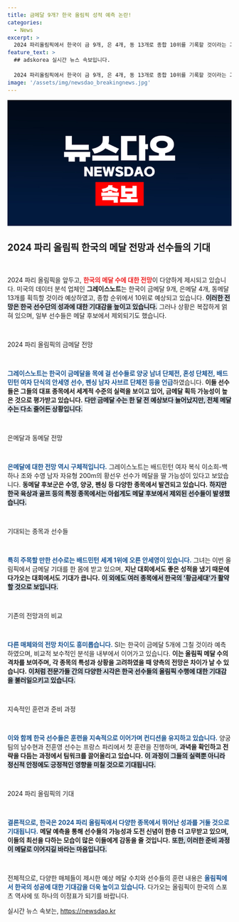 ```yaml
---
title: 금메달 9개? 한국 올림픽 성적 예측 논란!
categories:
  - News
excerpt: >
  2024 파리올림픽에서 한국이 금 9개, 은 4개, 동 13개로 종합 10위를 기록할 것이라는 그레이스노트의 예측이 나왔다. 미국 SI는 금메달 5개로 반대 전망을 제시한 가운데, 선수들의 메달 획득 여부에 관심이 집중되고 있다.
feature_text: >
  ## adskorea 실시간 뉴스 속보입니다.

  2024 파리올림픽에서 한국이 금 9개, 은 4개, 동 13개로 종합 10위를 기록할 것이라는 그레이스노트의 예측이 나왔다. 미국 SI는 금메달 5개로 반대 전망을 제시한 가운데, 선수들의 메달 획득 여부에 관심이 집중되고 있다.
image: '/assets/img/newsdao_breakingnews.jpg'
---
```


<p><img src="/assets/img/newsdao_breakingnews.jpg" alt="adskorea 속보" /></p>

<h2 data-ke-size="size26">2024 파리 올림픽 한국의 메달 전망과 선수들의 기대</h2>

<p data-ke-size="size16">&nbsp;</p>

<p>2024 파리 올림픽을 앞두고, <b><span style="color: #ee2323;">한국의 메달 수에 대한 전망</span></b>이 다양하게 제시되고 있습니다. 미국의 데이터 분석 업체인 <b>그레이스노트</b>는 한국이 금메달 9개, 은메달 4개, 동메달 13개를 획득할 것이라 예상하였고, 종합 순위에서 10위로 예상되고 있습니다. <b><span style="background-color: #21538527;">이러한 전망은 한국 선수단의 성과에 대한 기대감을 높이고 있습니다.</span></b> 그러나 상황은 복잡하게 얽혀 있으며, 일부 선수들은 메달 후보에서 제외되기도 했습니다. </p>

<p data-ke-size="size16">&nbsp;</p>

<p>2024 파리 올림픽의 금메달 전망</p>

<p data-ke-size="size16">&nbsp;</p>

<p><b><span style="color: #1a5490;">그레이스노트는 한국이 금메달을 목에 걸 선수들로 양궁 남녀 단체전, 혼성 단체전, 배드민턴 여자 단식의 안세영 선수, 펜싱 남자 사브르 단체전 등을 언급</span></b>하였습니다. <b>이들 선수들은 그들의 대표 종목에서 세계적 수준의 실력을 보이고 있어, 금메달 획득 가능성이 높은 것으로 평가받고 있습니다.</b> <b><span style="background-color: #21538527;">다만 금메달 수는 한 달 전 예상보다 늘어났지만, 전체 메달 수는 다소 줄어든 상황입니다.</span></b></p>

<p data-ke-size="size16">&nbsp;</p>

<p>은메달과 동메달 전망</p>

<p data-ke-size="size16">&nbsp;</p>

<p><b><span style="color: #1a5490;">은메달에 대한 전망 역시 구체적입니다.</span></b> 그레이스노트는 배드민턴 여자 복식 이소희-백하나 조와 수영 남자 자유형 200m의 황선우 선수가 메달을 딸 가능성이 있다고 보았습니다. <b>동메달 후보군은 수영, 양궁, 펜싱 등 다양한 종목에서 발견되고 있습니다.</b> <b><span style="background-color: #21538527;">하지만 한국 육상과 골프 등의 특정 종목에서는 아쉽게도 메달 후보에서 제외된 선수들이 발생했습니다.</span></b></p>

<p data-ke-size="size16">&nbsp;</p>

<p>기대되는 종목과 선수들</p>

<p data-ke-size="size16">&nbsp;</p>

<p><b><span style="color: #1a5490;">특히 주목할 만한 선수로는 배드민턴 세계 1위에 오른 안세영이 있습니다.</span></b> 그녀는 이번 올림픽에서 금메달 기대를 한 몸에 받고 있으며, <b>지난 대회에서도 좋은 성적을 냈기 때문에 다가오는 대회에서도 기대가 큽니다.</b> <b><span style="background-color: #21538527;">이 외에도 여러 종목에서 한국의 '황금세대'가 활약할 것으로 보입니다.</span></b> </p>

<p data-ke-size="size16">&nbsp;</p>

<p>기존의 전망과의 비교</p>

<p data-ke-size="size16">&nbsp;</p>

<p><b><span style="color: #1a5490;">다른 매체와의 전망 차이도 흥미롭습니다.</span></b> SI는 한국이 금메달 5개에 그칠 것이라 예측하였으며, 비교적 보수적인 분석을 내부에서 이어가고 있습니다. <b>이는 올림픽 메달 수의 격차를 보여주며, 각 종목의 특성과 상황을 고려하였을 때 양측의 전망은 차이가 날 수 있습니다.</b> <b><span style="background-color: #21538527;">이처럼 전문가들 간의 다양한 시각은 한국 선수들의 올림픽 수행에 대한 기대감을 불러일으키고 있습니다.</span></b></p>

<p data-ke-size="size16">&nbsp;</p>

<p>지속적인 훈련과 준비 과정</p>

<p data-ke-size="size16">&nbsp;</p>

<p><b><span style="color: #1a5490;">이와 함께 한국 선수들은 훈련을 지속적으로 이어가며 컨디션을 유지하고 있습니다.</span></b> 양궁팀의 남수현과 전훈영 선수는 프랑스 파리에서 첫 훈련을 진행하며, <b>과녁을 확인하고 전략을 다듬는 과정에서 팀워크를 끌어올리고 있습니다.</b> <b><span style="background-color: #21538527;">이 과정이 그들의 실력뿐 아니라 정신적 안정에도 긍정적인 영향을 미칠 것으로 기대됩니다.</span></b></p>

<p data-ke-size="size16">&nbsp;</p>

<p>2024 파리 올림픽의 기대</p>

<p data-ke-size="size16">&nbsp;</p>

<p><b><span style="color: #1a5490;">결론적으로, 한국은 2024 파리 올림픽에서 다양한 종목에서 뛰어난 성과를 거둘 것으로 기대됩니다.</span></b> <b>메달 예측을 통해 선수들의 가능성과 도전 신념이 한층 더 고무받고 있으며, 이들의 최선을 다하는 모습이 많은 이들에게 감동을 줄 것입니다.</b> <b><span style="background-color: #21538527;">또한, 이러한 준비 과정이 메달로 이어지길 바라는 마음입니다.</span></b></p>

<p data-ke-size="size16">&nbsp;</p>

<p>전체적으로, 다양한 매체들이 제시한 예상 메달 수치와 선수들의 훈련 내용은 <b><span style="color: #1a5490;">올림픽에서 한국의 성공에 대한 기대감을 더욱 높이고 있습니다.</span></b> 다가오는 올림픽이 한국의 스포츠 역사에 또 하나의 이정표가 되기를 바랍니다.</p>
실시간 뉴스 속보는, <a href="https://newsdao.kr" rel="dofollow">https://newsdao.kr</a>


